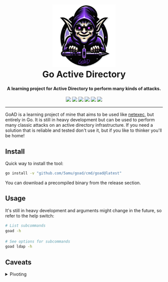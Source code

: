 <h1 align="center">
    <br>
    <img src="assets/goad_logo.png" width="200px" alt="GoAD">
    <br>
    Go Active Directory
</h1>

<h4 align="center">A learning project for Active Directory to perform many kinds of attacks.</h4>

<p align="center">
    <img src="https://img.shields.io/github/go-mod/go-version/5amu/goad">
    <img src="https://github.com/5amu/goad/actions/workflows/build-test.yml/badge.svg">
    <img src="https://github.com/5amu/goad/actions/workflows/lint-test.yml/badge.svg">
    <img src="https://github.com/5amu/goad/actions/workflows/release.yml/badge.svg">
    <a href="https://goreportcard.com/report/github.com/5amu/goad"><img src="https://goreportcard.com/badge/5amu/goad"></a>
    <a href="https://pkg.go.dev/github.com/5amu/goad"><img src="https://pkg.go.dev/badge/github.com/5amu/goad.svg"></a>
</p>

---

GoAD is a learning project of mine that aims to be used like [netexec](https://github.com/Pennyw0rth/NetExec), but entirely in Go. It is still in heavy development but can be used to perform many classic attacks on an active directory infrastructure. If you need a solution that is reliable and tested don't use it, but if you like to thinker you'll be home!

## Install

Quick way to install the tool:

```bash
go install -v "github.com/5amu/goad/cmd/goad@latest"
```

You can download a precompiled binary from the release section.

## Usage

It's still in heavy development and arguments might change in the future, so refer to the help switch:

```bash
# List subcommands
goad -h

# See options for subcommands
goad ldap -h
```

## Caveats

<details>
    <summary>Pivoting</summary>
    Support for proxies is not in the scope of the project, but being a Go program it is suggested to use <a href="https://github.com/hmgle/graftcp">https://github.com/hmgle/graftcp</a>, because it intercepts syscall using <code>ptrace</code> instead of relying on the <code>LD_PRELOAD</code> trick. 
    <br><b>NB: proxychains-ng won't work</b>.
</details>